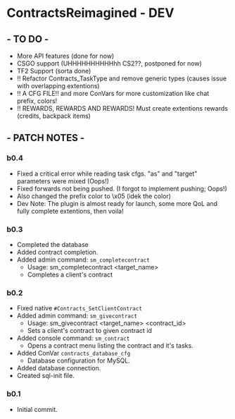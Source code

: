 # ContractsReimagined - DEV

## - TO DO -
- More API features (done for now)
- CSGO support (UHHHHHHHHHHhh CS2??, postponed for now)
- TF2 Support (sorta done)
- !! Refactor Contracts_TaskType and remove generic types (causes issue with overlapping extentions)
- !! A CFG FILE!! and more ConVars for more customization like chat prefix, colors!
- !! REWARDS, REWARDS AND REWARDS! Must create extentions rewards (credits, backpack items)

## - PATCH NOTES -

### b0.4
- Fixed a critical error while reading task cfgs. "as" and "target" parameters were mixed (Oops!)
- Fixed forwards not being pushed. (I forgot to implement pushing; Oops!)
- Also changed the prefix color to \x05 (idek the color)
- Dev Note: The plugin is almost ready for launch, some more QoL and fully complete extentions, then voila!

### b0.3
- Completed the database
- Added contract completion.
- Added admin command: ``sm_completecontract``
    - Usage: sm_completecontract <target_name>
    - Completes a client's contract

### b0.2
- Fixed native ``#Contracts_SetClientContract``
- Added admin command: ``sm_givecontract``
    - Usage: sm_givecontract <target_name> <contract_id>
    - Sets a client's contract to given contract id
- Added console command: ``sm_contract``
    - Opens a contract menu listing the contract and it's tasks.
- Added ConVar ``contracts_database_cfg``
    - Database configuration for MySQL.
- Added database connection.
- Created sql-init file.

### b0.1
- Initial commit.
